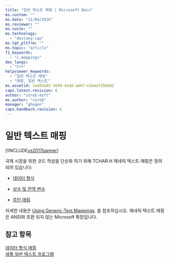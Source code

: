 ```yaml
---
title: "일반 텍스트 매핑 | Microsoft Docs"
ms.custom: ""
ms.date: "11/04/2016"
ms.reviewer: ""
ms.suite: ""
ms.technology: 
  - "devlang-cpp"
ms.tgt_pltfrm: ""
ms.topic: "article"
f1_keywords: 
  - "c.mappings"
dev_langs: 
  - "C++"
helpviewer_keywords: 
  - "일반 텍스트 매핑"
  - "매핑, 일반 텍스트"
ms.assetid: 1ed02e02-3649-42dd-a697-e1b4af25bb02
caps.latest.revision: 6
author: "corob-msft"
ms.author: "corob"
manager: "ghogen"
caps.handback.revision: 6
---
```

# 일반 텍스트 매핑
[!INCLUDE[vs2017banner](../assembler/inline/includes/vs2017banner.md)]

국제 시장을 위한 코드 작성을 단순화 하기 위해 TCHAR.H 제네릭 텍스트 매핑은 정의 되어 있습니다:  
  
-   [데이터 형식](../c-runtime-library/data-type-mappings.md)  
  
-   [상수 및 전역 변수](../c-runtime-library/constant-and-global-variable-mappings.md)  
  
-   [루틴 매핑](../c-runtime-library/routine-mappings.md)  
  
 자세한 내용은 [Using Generic\-Text Mappings](../c-runtime-library/using-generic-text-mappings.md). 을 참조하십시오.  제네릭 텍스트 매핑은 ANSI와 호환 되지 않는 Microsoft 확장입니다.  
  
## 참고 항목  
 [데이터 형식 매핑](../c-runtime-library/data-type-mappings.md)   
 [샘플 일반 텍스트 프로그램](../c-runtime-library/a-sample-generic-text-program.md)